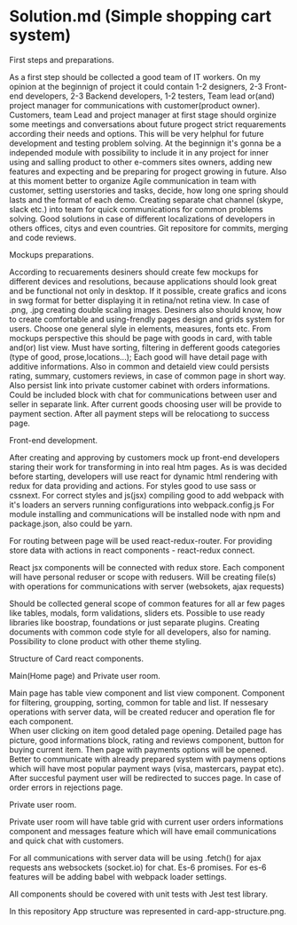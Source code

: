 # Solution.md (Simple shopping cart system)


First steps and preparations.

As a first step should be collected a good team of IT workers.
On my opinion at the beginnign of project it could contain 1-2 designers, 2-3 Front-end developers, 2-3 Backend developers, 1-2 testers, Team lead or(and) project manager for communications with customer(product owner).
Customers, team Lead and project manager at first stage should orginize some meetings and conversations about future progect strict requarements  according their needs and options. 
This will be very helphul for future development and testing problem solving.
At the beginnign it's gonna be a independed module with possibility to include it in any project for inner using and salling product to other e-commers sites owners, adding new features and expecting and be preparing for progect growing in future.
Also at this moment better to organize Agile communication in team with customer, setting userstories and tasks, decide, how long one spring should lasts and the format of each demo.
Creating separate chat channel (skype, slack etc.) into team for quick communications for common problems solving. Good solutions in case of different localizations of developers in others offices, citys and even countries.
Git repositore for commits, merging and code reviews.

Mockups preparations.

According to recuarements desiners should create few mockups for different devices and resolutions, because applications should look great and be functional not only in desktop. 
If it possible, create grafics and icons in swg format for better displaying it in retina/not retina view. In case of .png, .jpg creating double scaling images. 
Desiners also should know, how to create comfortable and using-frendly pages design and grids system for users. Choose one general slyle in elements, measures, fonts etc.
From mockups perspective this should be page with goods in card, with table and(or) list view. Must have sorting, filtering in defferent goods categories (type of good, prose,locations...);
Each good will have detail page with additive informations. Also in common and detaield view could persists rating, summary, customers reviews, in case of common page in short way. Also persist link into private customer cabinet with orders informations. Could be included block with chat for communications between user and seller in separate link.
After current goods choosing user will be provide to payment section. After all payment steps will be relocationg to success page.

Front-end development.

After creating and approving by customers mock up front-end developers staring their work for transforming in into real htm pages.
As is was decided before starting, developers will use react for dynamic html rendering with redux for data providing and actions.
For styles good to use sass or cssnext. For correct styles and js(jsx) compiling good to add webpack with it's loaders an servers running configurations into webpack.config.js
For module installing and communications will be installed node with npm and package.json, also could be yarn. 

For routing between page will be used react-redux-router. For providing store data with actions in react components - react-redux connect.

React jsx components will be connected with redux store. Each component will have personal reduser or scope with redusers. Will be creating file(s) with operations for communications with server (websokets, ajax requests)

Should be collected general scope of common features for all ar few pages like tables, modals, form validations, sliders ets. Possible to use ready libraries like boostrap, foundations or just separate plugins.
Creating documents with common code style for all developers, also for naming. Possibility to clone product with other theme styling.

Structure of Card react components.

Main(Home page) and Private user room.

Main page has table view component and list view component. Component for filtering, groupping, sorting, common for table and list.
If nessesary operations with server data, will be created reducer and operation fle for each component.  
When user clicking on item good detaled page opening. Detailed page has picture, good informations block, rating and reviews component, button for buying current item.
Then page with payments options will be opened. Better to communicate with already prepared system with paymens options which will have most popular payment ways (visa, mastercars, paypat etc).
After succesful payment user will be redirected to succes page. In case of order errors in rejections page.

Private user room.

Private user room will have table grid with current user orders informations component and messages feature which will have email communications and quick chat with customers.

For all communications with server data will be using .fetch() for ajax requests ans websockets (socket.io) for chat. Es-6 promises. For es-6 features will be adding babel with webpack loader settings.

All components should be covered with unit tests with Jest test library.

In this repository App structure was represented in card-app-structure.png.